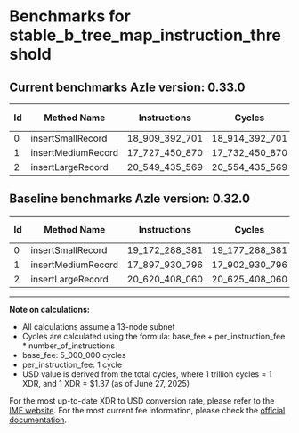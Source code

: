 # Benchmarks for stable_b_tree_map_instruction_threshold

## Current benchmarks Azle version: 0.33.0
| Id | Method Name | Instructions | Cycles | USD | USD/Million Calls | Change |
|-----------|-------------|------------|--------|-----|--------------|-------|
| 0 | insertSmallRecord | 18_909_392_701 | 18_914_392_701 | $0.0259127180 | $25_912.71 | <font color="green">-262_895_680</font> |
| 1 | insertMediumRecord | 17_727_450_870 | 17_732_450_870 | $0.0242934577 | $24_293.45 | <font color="green">-170_479_926</font> |
| 2 | insertLargeRecord | 20_549_435_569 | 20_554_435_569 | $0.0281595767 | $28_159.57 | <font color="green">-70_972_491</font> |

## Baseline benchmarks Azle version: 0.32.0
| Id | Method Name | Instructions | Cycles | USD | USD/Million Calls |
|-----------|-------------|------------|--------|-----|--------------|
| 0 | insertSmallRecord | 19_172_288_381 | 19_177_288_381 | $0.0262728851 | $26_272.88 |
| 1 | insertMediumRecord | 17_897_930_796 | 17_902_930_796 | $0.0245270152 | $24_527.01 |
| 2 | insertLargeRecord | 20_620_408_060 | 20_625_408_060 | $0.0282568090 | $28_256.80 |



---

**Note on calculations:**
- All calculations assume a 13-node subnet
- Cycles are calculated using the formula: base_fee + per_instruction_fee \* number_of_instructions
- base_fee: 5_000_000 cycles
- per_instruction_fee: 1 cycle
- USD value is derived from the total cycles, where 1 trillion cycles = 1 XDR, and 1 XDR = $1.37 (as of June 27, 2025)

For the most up-to-date XDR to USD conversion rate, please refer to the [IMF website](https://www.imf.org/external/np/fin/data/rms_sdrv.aspx).
For the most current fee information, please check the [official documentation](https://internetcomputer.org/docs/references/cycles-cost-formulas).